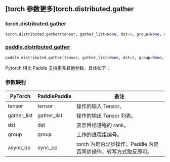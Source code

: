 ## [torch 参数更多]torch.distributed.gather

### [torch.distributed.gather](https://pytorch.org/docs/stable/distributed.html#torch.distributed.gather)

```python
torch.distributed.gather(tensor, gather_list=None, dst=0, group=None, async_op=False)
```

### [paddle.distributed.gather](https://github.com/PaddlePaddle/Paddle/blob/c8ccc9b154632ef41ade1b8e97b87d54fde7e8f8/python/paddle/distributed/communication/gather.py#L20C71-L20C71)

```python
paddle.distributed.gather(tensor, gather_list=None, dst=0, group=None, sync_op=True)
```

Pytorch 相比 Paddle 支持更多其他参数，具体如下：

### 参数映射

| PyTorch     | PaddlePaddle | 备注                                                            |
| ----------- | ------------ | --------------------------------------------------------------- |
| tensor      | tensor       | 操作的输入 Tensor。                                             |
| gather_list | gather_list  | 操作的输出 Tensor 列表。                                        |
| dst         | dst          | 表示目标进程的 rank。                                           |
| group       | group        | 工作的进程组编号。                                              |
| async_op    | sync_op      | torch 为是否异步操作，Paddle 为是否同步操作，转写方式取反即可。 |
